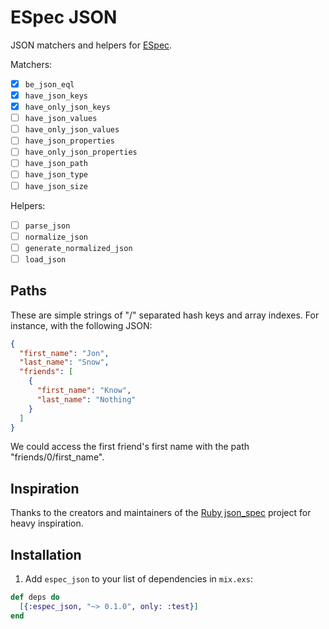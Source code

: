 # ESpec JSON

JSON matchers and helpers for [ESpec](https://github.com/antonmi/espec).

Matchers:

- [x] `be_json_eql`
- [x] `have_json_keys`
- [x] `have_only_json_keys`
- [ ] `have_json_values`
- [ ] `have_only_json_values`
- [ ] `have_json_properties`
- [ ] `have_only_json_properties`
- [ ] `have_json_path`
- [ ] `have_json_type`
- [ ] `have_json_size`

Helpers:

- [ ] `parse_json`
- [ ] `normalize_json`
- [ ] `generate_normalized_json`
- [ ] `load_json`

## Paths

These are simple strings of "/" separated hash keys and array indexes. For instance, with the following JSON:

``` json
{
  "first_name": "Jon",
  "last_name": "Snow",
  "friends": [
    {
      "first_name": "Know",
      "last_name": "Nothing"
    }
  ]
}
```

We could access the first friend's first name with the path "friends/0/first_name".

## Inspiration

Thanks to the creators and maintainers of the [Ruby json_spec](https://github.com/collectiveidea/json_spec) project for heavy inspiration.

## Installation

1. Add `espec_json` to your list of dependencies in `mix.exs`:

  ```elixir
  def deps do
    [{:espec_json, "~> 0.1.0", only: :test}]
  end
  ```
